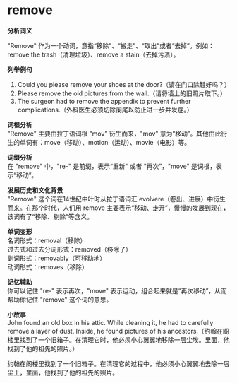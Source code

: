 # remove

**分析词义**

  

"Remove" 作为一个动词，意指“移除”、“搬走”、“取出”或者“去掉”。例如：remove the trash（清理垃圾）、remove a stain（去掉污渍）。

  

**列举例句**

  

1.  Could you please remove your shoes at the door?（请在门口除鞋好吗？）
2.  Please remove the old pictures from the wall.（请将墙上的旧照片取下。）
3.  The surgeon had to remove the appendix to prevent further complications.（外科医生必须切除阑尾以防止进一步并发症。）

  

**词根分析**  
"Remove" 主要由拉丁语词根 "mov" 衍生而来，"mov" 意为“移动”。其他由此衍生的单词有：move（移动）、motion（运动）、movie（电影）等。

  

**词缀分析**  
在 "remove" 中，"re-" 是前缀，表示“重新" 或者 "再次”，"move" 是词根，表示“移动”。

  

**发展历史和文化背景**  
"Remove" 这个词在14世纪中叶时从拉丁语词汇 evolvere（卷出、进展）中衍生而来。在那个时代，人们用 remove 主要表示“移动、走开”，慢慢的发展到现在，该词有了“移除、剔除”等含义。

  

**单词变形**  
名词形式：removal（移除）  
过去式和过去分词形式：removed（移除了）  
副词形式：removably（可移动地）  
动词形式：removes（移除）

  

**记忆辅助**  
你可以记住 "re-" 表示再次，"move" 表示运动，组合起来就是“再次移动”，从而帮助你记住 "remove" 这个词的意思。

  

**小故事**  
John found an old box in his attic. While cleaning it, he had to carefully remove a layer of dust. Inside, he found pictures of his ancestors.（约翰在阁楼里找到了一个旧箱子。在清理它时，他必须小心翼翼地移除一层尘埃。里面，他找到了他的祖先的照片。）

  

约翰在阁楼里找到了一个旧箱子。在清理它的过程中，他必须小心翼翼地去除一层尘土，里面，他找到了他的祖先的照片。

